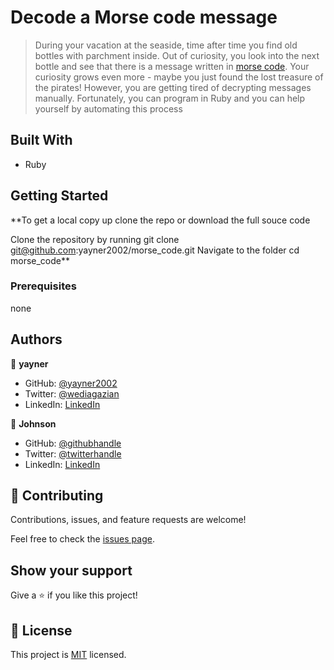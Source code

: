 # Decode a Morse code message

> During your vacation at the seaside, time after time you find old bottles with parchment inside. Out of curiosity, you look into the next bottle and see that there is a message written in [morse code](https://en.wikipedia.org/wiki/Morse_code). Your curiosity grows even more - maybe you just found the lost treasure of the pirates! However, you are getting tired of decrypting messages manually. Fortunately, you can program in Ruby and you can help yourself by automating this process


## Built With

- Ruby


## Getting Started

**To get a local copy up clone the repo or download the full souce code

Clone the repository by running git clone git@github.com:yayner2002/morse_code.git
Navigate to the folder cd morse_code**

### Prerequisites
none

## Authors

👤 **yayner**

- GitHub: [@yayner2002](https://github.com/yayner2002)
- Twitter: [@wediagazian](https://twitter.com/wediagazian)
- LinkedIn: [LinkedIn](https://linkedin.com/in/yaynshet-medhin)


👤 **Johnson**

- GitHub: [@githubhandle](https://github.com/githubhandle)
- Twitter: [@twitterhandle](https://twitter.com/twitterhandle)
- LinkedIn: [LinkedIn](https://linkedin.com/in/linkedinhandle)

## 🤝 Contributing

Contributions, issues, and feature requests are welcome!

Feel free to check the [issues page](https://github.com/yayner2002/morse_code/issues).

## Show your support

Give a ⭐️ if you like this project!

## 📝 License

This project is [MIT](./LICENSE) licensed.
